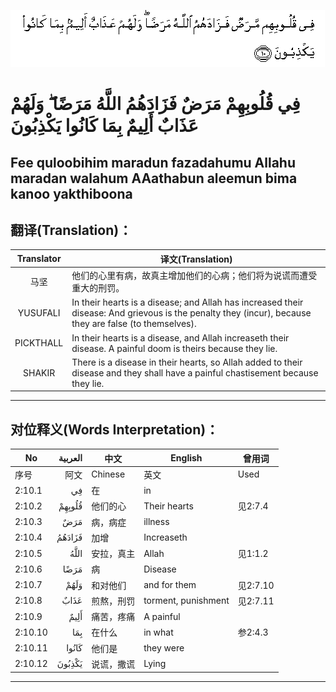 ![002:010](images/002_010.gif)

#  فِي قُلُوبِهِمْ مَرَضٌ فَزَادَهُمُ اللَّهُ مَرَضًا ۖ وَلَهُمْ عَذَابٌ أَلِيمٌ بِمَا كَانُوا يَكْذِبُونَ 

## Fee quloobihim maradun fazadahumu Allahu maradan walahum AAathabun aleemun bima kanoo yakthiboona

## 翻译(Translation)：

| Translator | 译文(Translation)                                            |
| :--------: | ------------------------------------------------------------ |
|    马坚    | 他们的心里有病，故真主增加他们的心病；他们将为说谎而遭受重大的刑罚。 |
|  YUSUFALI  | In their hearts is a disease; and Allah has increased their disease: And grievous is the penalty they (incur), because they are false (to themselves). |
| PICKTHALL  | In their hearts is a disease, and Allah increaseth their disease. A painful doom is theirs because they lie. |
|   SHAKIR   | There is a disease in their hearts, so Allah added to their disease and they shall have a painful chastisement because they lie. |

---

## 对位释义(Words Interpretation)：

| No      | العربية | 中文       | English             | 曾用词   |
| ------- | ------: | ---------- | ------------------- | -------- |
| 序号    |    阿文 | Chinese    | 英文                | Used     |
| 2:10.1  |      فِي | 在         | in                  |          |
| 2:10.2  |  قُلُوبِهِمْ | 他们的心   | Their hearts        | 见2:7.4  |
| 2:10.3  |     مَرَضٌ | 病，病症   | illness             |          |
| 2:10.4  |  فَزَادَهُمُ | 加增       | Increaseth          |          |
| 2:10.5  |    اللَّهُ | 安拉，真主 | Allah               | 见1:1.2  |
| 2:10.6  |    مَرَضًا | 病         | Disease             |          |
| 2:10.7  |    وَلَهُمْ | 和对他们   | and for them        | 见2:7.10 |
| 2:10.8  |    عَذَابٌ | 煎熬，刑罚 | torment, punishment | 见2:7.11 |
| 2:10.9  |    أَلِيمٌ | 痛苦，疼痛 | A painful           |          |
| 2:10.10 |     بِمَا | 在什么     | in what             | 参2:4.3  |
| 2:10.11 |   كَانُوا | 他们是     | they were           |          |
| 2:10.12 |  يَكْذِبُونَ | 说谎，撒谎 | Lying               |          |

---

